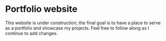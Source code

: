 # Portfolio website

This website is under construction; the final goal is to have a place to serve as a portfolio and showcase my projects. Feel free to follow along as I continue to add changes.

